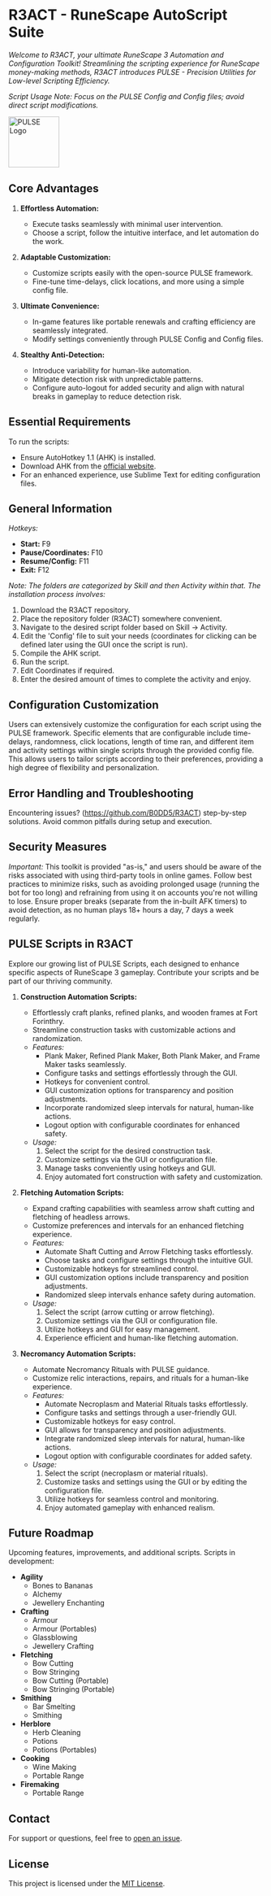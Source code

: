 # R3ACT - RuneScape AutoScript Suite

*Welcome to R3ACT, your ultimate RuneScape 3 Automation and Configuration Toolkit! Streamlining the scripting experience for RuneScape money-making methods, R3ACT introduces PULSE - Precision Utilities for Low-level Scripting Efficiency.*

*Script Usage Note: Focus on the PULSE Config and Config files; avoid direct script modifications.*

<!-- Small PULSE Logo for Title -->
<img src="https://raw.githubusercontent.com/B0DD5/R3ACT/main/PULSE%20Logo.ico" alt="PULSE Logo" width="100" height="100"/>

## Core Advantages

1. **Effortless Automation:**
   - Execute tasks seamlessly with minimal user intervention.
   - Choose a script, follow the intuitive interface, and let automation do the work.

2. **Adaptable Customization:**
   - Customize scripts easily with the open-source PULSE framework.
   - Fine-tune time-delays, click locations, and more using a simple config file.

3. **Ultimate Convenience:**
   - In-game features like portable renewals and crafting efficiency are seamlessly integrated.
   - Modify settings conveniently through PULSE Config and Config files.

4. **Stealthy Anti-Detection:**
   - Introduce variability for human-like automation.
   - Mitigate detection risk with unpredictable patterns.
   - Configure auto-logout for added security and align with natural breaks in gameplay to reduce detection risk.

## Essential Requirements

To run the scripts:
   - Ensure AutoHotkey 1.1 (AHK) is installed.
   - Download AHK from the [official website](https://www.autohotkey.com/).
   - For an enhanced experience, use Sublime Text for editing configuration files.

## General Information

*Hotkeys:*
- **Start:** F9
- **Pause/Coordinates:** F10
- **Resume/Config:** F11
- **Exit:** F12

*Note: The folders are categorized by Skill and then Activity within that. The installation process involves:*
   1. Download the R3ACT repository.
   2. Place the repository folder (R3ACT) somewhere convenient.
   3. Navigate to the desired script folder based on Skill -> Activity.
   4. Edit the 'Config' file to suit your needs (coordinates for clicking can be defined later using the GUI once the script is run).
   5. Compile the AHK script.
   6. Run the script.
   7. Edit Coordinates if required.
   8. Enter the desired amount of times to complete the activity and enjoy.

## Configuration Customization

Users can extensively customize the configuration for each script using the PULSE framework. Specific elements that are configurable include time-delays, randomness, click locations, length of time ran, and different item and activity settings within single scripts through the provided config file. This allows users to tailor scripts according to their preferences, providing a high degree of flexibility and personalization.

## Error Handling and Troubleshooting

Encountering issues? (https://github.com/B0DD5/R3ACT) step-by-step solutions. Avoid common pitfalls during setup and execution.

## Security Measures

*Important:* This toolkit is provided "as-is," and users should be aware of the risks associated with using third-party tools in online games. Follow best practices to minimize risks, such as avoiding prolonged usage (running the bot for too long) and refraining from using it on accounts you're not willing to lose. Ensure proper breaks (separate from the in-built AFK timers) to avoid detection, as no human plays 18+ hours a day, 7 days a week regularly.

## PULSE Scripts in R3ACT

Explore our growing list of PULSE Scripts, each designed to enhance specific aspects of RuneScape 3 gameplay. Contribute your scripts and be part of our thriving community.

1. **Construction Automation Scripts:**
   - Effortlessly craft planks, refined planks, and wooden frames at Fort Forinthry.
   - Streamline construction tasks with customizable actions and randomization.
   - *Features:*
      - Plank Maker, Refined Plank Maker, Both Plank Maker, and Frame Maker tasks seamlessly.
      - Configure tasks and settings effortlessly through the GUI.
      - Hotkeys for convenient control.
      - GUI customization options for transparency and position adjustments.
      - Incorporate randomized sleep intervals for natural, human-like actions.
      - Logout option with configurable coordinates for enhanced safety.
   - *Usage:*
      1. Select the script for the desired construction task.
      2. Customize settings via the GUI or configuration file.
      3. Manage tasks conveniently using hotkeys and GUI.
      4. Enjoy automated fort construction with safety and customization.

2. **Fletching Automation Scripts:**
   - Expand crafting capabilities with seamless arrow shaft cutting and fletching of headless arrows.
   - Customize preferences and intervals for an enhanced fletching experience.
   - *Features:*
      - Automate Shaft Cutting and Arrow Fletching tasks effortlessly.
      - Choose tasks and configure settings through the intuitive GUI.
      - Customizable hotkeys for streamlined control.
      - GUI customization options include transparency and position adjustments.
      - Randomized sleep intervals enhance safety during automation.
   - *Usage:*
      1. Select the script (arrow cutting or arrow fletching).
      2. Customize settings via the GUI or configuration file.
      3. Utilize hotkeys and GUI for easy management.
      4. Experience efficient and human-like fletching automation.

3. **Necromancy Automation Scripts:**
   - Automate Necromancy Rituals with PULSE guidance.
   - Customize relic interactions, repairs, and rituals for a human-like experience.
   - *Features:*
      - Automate Necroplasm and Material Rituals tasks effortlessly.
      - Configure tasks and settings through a user-friendly GUI.
      - Customizable hotkeys for easy control.
      - GUI allows for transparency and position adjustments.
      - Integrate randomized sleep intervals for natural, human-like actions.
      - Logout option with configurable coordinates for added safety.
   - *Usage:*
      1. Select the script (necroplasm or material rituals).
      2. Customize tasks and settings using the GUI or by editing the configuration file.
      3. Utilize hotkeys for seamless control and monitoring.
      4. Enjoy automated gameplay with enhanced realism.

## Future Roadmap

Upcoming features, improvements, and additional scripts. Scripts in development:

- **Agility**
   - Bones to Bananas
   - Alchemy
   - Jewellery Enchanting
- **Crafting**
   - Armour
   - Armour (Portables)
   - Glassblowing
   - Jewellery Crafting
- **Fletching**
   - Bow Cutting
   - Bow Stringing
   - Bow Cutting (Portable)
   - Bow Stringing (Portable)
- **Smithing**
   - Bar Smelting
   - Smithing
- **Herblore**
   - Herb Cleaning
   - Potions
   - Potions (Portables)
- **Cooking**
   - Wine Making
   - Portable Range
- **Firemaking**
   - Portable Range

## Contact
For support or questions, feel free to [open an issue](https://github.com/B0DD5/R3ACT/issues).

## License
This project is licensed under the [MIT License](LICENSE).
